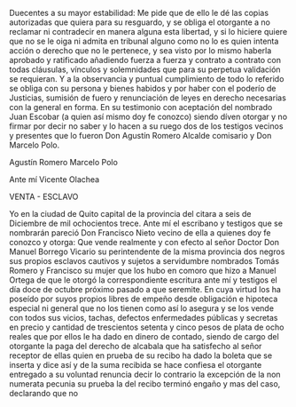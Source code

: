 Duecentes a su mayor estabilidad: Me pide que de ello le dé las copias autorizadas que quiera para su resguardo, y se obliga el otorgante a no reclamar ni contradecir en manera alguna esta libertad, y si lo hiciere quiere que no se le oiga ni admita en tribunal alguno como no lo es quien intenta acción o derecho que no le pertenece, y sea visto por lo mismo haberla aprobado y ratificado añadiendo fuerza a fuerza y contrato a contrato con todas cláusulas, vínculos y solemnidades que para su perpetua validación se requieran. Y a la observancia y puntual cumplimiento de todo lo referido se obliga con su persona y bienes habidos y por haber con el poderío de Justicias, sumisión de fuero y renunciación de leyes en derecho necesarias con la general en forma. En su testimonio con aceptación del nombrado Juan Escobar (a quien así mismo doy fe conozco) siendo díven otorgar y no firmar por decir no saber y lo hacen a su ruego dos de los testigos vecinos y presentes que lo fueron Don Agustín Romero Alcalde comisario y Don Marcelo Polo.

Agustín Romero
Marcelo Polo

Ante mí Vicente Olachea

VENTA - ESCLAVO

Yo en la ciudad de Quito capital de la provincia del citara a seis de Diciembre de mil ochocientos trece. Ante mí el escribano y testigos que se nombrarán pareció Don Francisco Nieto vecino de ella a quienes doy fe conozco y otorga: Que vende realmente y con efecto al señor Doctor Don Manuel Borrego Vicario su perintendente de la misma provincia dos negros sus propios esclavos cautivos y sujetos a servidumbre nombrados Tomás Romero y Francisco su mujer que los hubo en comoro que hizo a Manuel Ortega de que le otorgó la correspondiente escritura ante mí y testigos el día doce de octubre próximo pasado a que seremite. En cuya virtud los ha poseído por suyos propios libres de empeño desde obligación e hipoteca especial ni general que no los tienen como así lo asegura y se los vende con todos sus vicios, tachas, defectos enfermedades públicas y secretas en precio y cantidad de trescientos setenta y cinco pesos de plata de ocho reales que por ellos le ha dado en dinero de contado, siendo de cargo del otorgante la paga del derecho de alcabala que ha satisfecho al señor receptor de ellas quien en prueba de su recibo ha dado la boleta que se inserta y dice así y de la suma recibida se hace confiesa el otorgante entregado a su voluntad renuncia decir lo contrario la excepción de la non numerata pecunia su prueba la del recibo terminó engaño y mas del caso, declarando que no